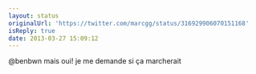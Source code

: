 ```yaml
---
layout: status
originalUrl: 'https://twitter.com/marcgg/status/316929906070151168'
isReply: true
date: 2013-03-27 15:09:12
---
```


@benbwn mais oui! je me demande si ça marcherait
